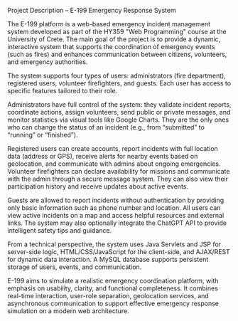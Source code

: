 Project Description – E-199 Emergency Response System

The E-199 platform is a web-based emergency incident management system developed as part of the HY359 "Web Programming" course at the University of Crete. The main goal of the project is to provide a dynamic, interactive system that supports the coordination of emergency events (such as fires) and enhances communication between citizens, volunteers, and emergency authorities.

The system supports four types of users: administrators (fire department), registered users, volunteer firefighters, and guests. Each user has access to specific features tailored to their role.

Administrators have full control of the system: they validate incident reports, coordinate actions, assign volunteers, send public or private messages, and monitor statistics via visual tools like Google Charts. They are the only ones who can change the status of an incident (e.g., from “submitted” to “running” or “finished”).

Registered users can create accounts, report incidents with full location data (address or GPS), receive alerts for nearby events based on geolocation, and communicate with admins about ongoing emergencies. Volunteer firefighters can declare availability for missions and communicate with the admin through a secure message system. They can also view their participation history and receive updates about active events.

Guests are allowed to report incidents without authentication by providing only basic information such as phone number and location. All users can view active incidents on a map and access helpful resources and external links. The system may also optionally integrate the ChatGPT API to provide intelligent safety tips and guidance.

From a technical perspective, the system uses Java Servlets and JSP for server-side logic, HTML/CSS/JavaScript for the client-side, and AJAX/REST for dynamic data interaction. A MySQL database supports persistent storage of users, events, and communication.

E-199 aims to simulate a realistic emergency coordination platform, with emphasis on usability, clarity, and functional completeness. It combines real-time interaction, user-role separation, geolocation services, and asynchronous communication to support effective emergency response simulation on a modern web architecture.
